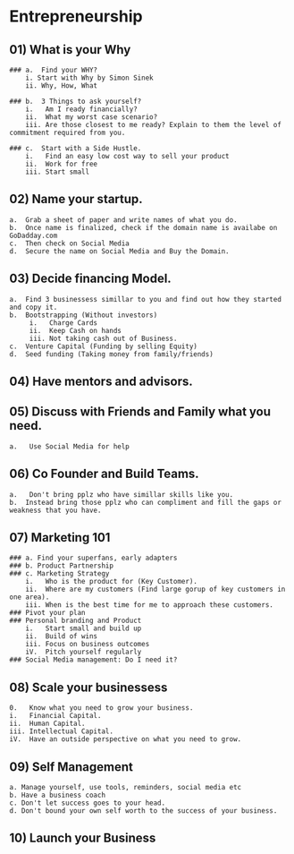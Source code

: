 # Entrepreneurship

## 01) What is your Why

	### a.	Find your WHY?
		i. Start with Why by Simon Sinek
		ii. Why, How, What
		
	### b.	3 Things to ask yourself?
		i.   Am I ready financially?
		ii.  What my worst case scenario?
		iii. Are those closest to me ready? Explain to them the level of commitment required from you.
   
	### c.	Start with a Side Hustle.
		i.   Find an easy low cost way to sell your product
		ii.  Work for free
		iii. Start small
		
## 02)	Name your startup.
	a.  Grab a sheet of paper and write names of what you do.
	b.  Once name is finalized, check if the domain name is availabe on GoDadday.com
	c.  Then check on Social Media
	d.  Secure the name on Social Media and Buy the Domain.
	
## 03)	Decide financing Model.
	a.  Find 3 businessess simillar to you and find out how they started and copy it.
	b.  Bootstrapping (Without investors)
		 i.   Charge Cards
		 ii.  Keep Cash on hands
		 iii. Not taking cash out of Business.			 
	c.  Venture Capital (Funding by selling Equity)
	d.  Seed funding (Taking money from family/friends)
	
## 04)	Have mentors and advisors.

## 05)  Discuss with Friends and Family what you need.
	a.   Use Social Media for help

## 06)  Co Founder and Build Teams.
	a.   Don't bring pplz who have simillar skills like you.
	b.  Instead bring those pplz who can compliment and fill the gaps or weakness that you have.	


## 07) Marketing 101

	### a. Find your superfans, early adapters
	### b. Product Partnership
	### c. Marketing Strategy
		i.   Who is the product for (Key Customer).
		ii.  Where are my customers (Find large gorup of key customers in one area).
		iii. When is the best time for me to approach these customers.	
	### Pivot your plan
	### Personal branding and Product 
		i.   Start small and build up
		ii.  Build of wins
		iii. Focus on business outcomes
		iV.  Pitch yourself regularly
	### Social Media management: Do I need it?
	
## 08) Scale your businessess
	0.   Know what you need to grow your business.
	i.   Financial Capital.
	ii.  Human Capital.
	iii. Intellectual Capital.
	iV.  Have an outside perspective on what you need to grow.

## 09) Self Management
	a. Manage yourself, use tools, reminders, social media etc
	b. Have a business coach
	c. Don't let success goes to your head.
	d. Don't bound your own self worth to the success of your business.
	
## 10) Launch your Business

